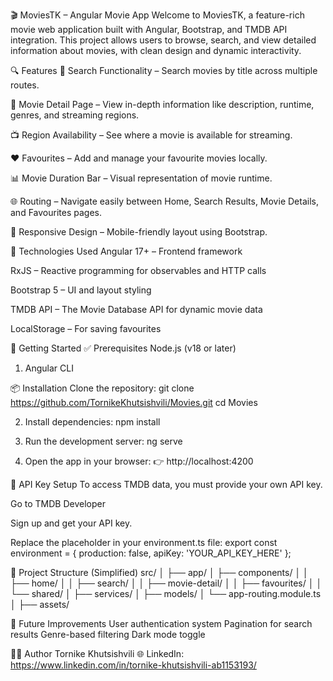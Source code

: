 🎬 MoviesTK – Angular Movie App
Welcome to MoviesTK, a feature-rich movie web application built with Angular, Bootstrap, and TMDB API integration. This project allows users to browse, search, and view detailed information about movies, with clean design and dynamic interactivity.

🔍 Features
🔎 Search Functionality – Search movies by title across multiple routes.

📄 Movie Detail Page – View in-depth information like description, runtime, genres, and streaming regions.

📺 Region Availability – See where a movie is available for streaming.

❤️ Favourites – Add and manage your favourite movies locally.

📊 Movie Duration Bar – Visual representation of movie runtime.

🌐 Routing – Navigate easily between Home, Search Results, Movie Details, and Favourites pages.

📱 Responsive Design – Mobile-friendly layout using Bootstrap.

🧰 Technologies Used
Angular 17+ – Frontend framework

RxJS – Reactive programming for observables and HTTP calls

Bootstrap 5 – UI and layout styling

TMDB API – The Movie Database API for dynamic movie data

LocalStorage – For saving favourites

🚀 Getting Started
✅ Prerequisites
Node.js (v18 or later)

1. Angular CLI

📦 Installation
Clone the repository:
git clone https://github.com/TornikeKhutsishvili/Movies.git
cd Movies

2. Install dependencies:
npm install

3. Run the development server:
ng serve

4. Open the app in your browser:
👉 http://localhost:4200



🔐 API Key Setup
To access TMDB data, you must provide your own API key.

Go to TMDB Developer

Sign up and get your API key.

Replace the placeholder in your environment.ts file:
export const environment = {
  production: false,
  apiKey: 'YOUR_API_KEY_HERE'
};


📁 Project Structure (Simplified)
src/
│
├── app/
│   ├── components/
│   │   ├── home/
│   │   ├── search/
│   │   ├── movie-detail/
│   │   ├── favourites/
│   │   └── shared/
│   ├── services/
│   ├── models/
│   └── app-routing.module.ts
│
├── assets/


🧪 Future Improvements
User authentication system
Pagination for search results
Genre-based filtering
Dark mode toggle


👨‍💻 Author
Tornike Khutsishvili
🌐 LinkedIn: https://www.linkedin.com/in/tornike-khutsishvili-ab1153193/ 


